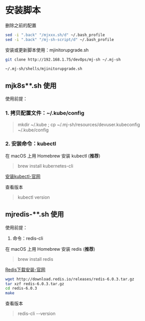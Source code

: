 # 安装脚本

删除之前的配置
```bash
sed -i ".back" "/mjxxx.sh/d" ~/.bash_profile
sed -i ".back" "/mj-sh-script/d" ~/.bash_profile
```

安装或更新脚本使用：mjinitorupgrade.sh
```bash
git clone http://192.168.1.75/devOps/mj-sh ~/.mj-sh

~/.mj-sh/shells/mjinitorupgrade.sh
```

## mjk8s**.sh 使用

使用前提：
### 1. 拷贝配置文件：~/.kube/config
> mkdir ~/.kube ; cp ~/.mj-sh/resources/devuser.kubeconfig ~/.kube/config

### 2. 安装命令：kubectl
在 macOS 上用 Homebrew 安装 kubectl (**推荐**)
> brew install kubernetes-cli

[安装kubectl-官网](https://kubernetes.io/zh/docs/tasks/tools/install-kubectl/#%E5%AE%89%E8%A3%85-kubectl)

查看版本
> kubectl version

## mjredis-**.sh 使用

使用前提：
1. 命令：redis-cli

在 macOS 上用 Homebrew 安装 redis (**推荐**)
> brew install redis

[Redis下载安装-官网](https://redis.io/download)
```bash
wget http://download.redis.io/releases/redis-6.0.3.tar.gz
tar xzf redis-6.0.3.tar.gz
cd redis-6.0.3
make
```

查看版本
> redis-cli --version
